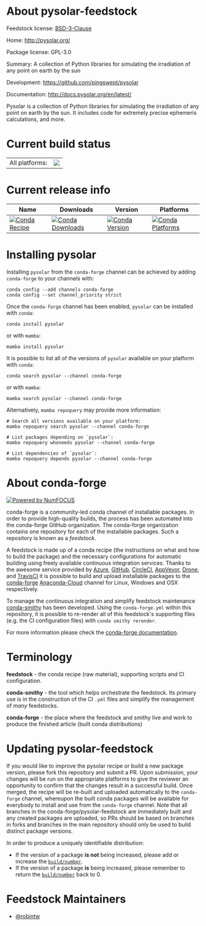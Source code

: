 About pysolar-feedstock
=======================

Feedstock license: [BSD-3-Clause](https://github.com/conda-forge/pysolar-feedstock/blob/main/LICENSE.txt)

Home: http://pysolar.org/

Package license: GPL-3.0

Summary: A collection of Python libraries for simulating the irradiation of any point on earth by the sun

Development: https://github.com/pingswept/pysolar

Documentation: http://docs.pysolar.org/en/latest/

Pysolar is a collection of Python libraries for simulating the irradiation of any point on earth by the sun.
It includes code for extremely precise ephemeris calculations, and more.


Current build status
====================


<table><tr><td>All platforms:</td>
    <td>
      <a href="https://dev.azure.com/conda-forge/feedstock-builds/_build/latest?definitionId=3247&branchName=main">
        <img src="https://dev.azure.com/conda-forge/feedstock-builds/_apis/build/status/pysolar-feedstock?branchName=main">
      </a>
    </td>
  </tr>
</table>

Current release info
====================

| Name | Downloads | Version | Platforms |
| --- | --- | --- | --- |
| [![Conda Recipe](https://img.shields.io/badge/recipe-pysolar-green.svg)](https://anaconda.org/conda-forge/pysolar) | [![Conda Downloads](https://img.shields.io/conda/dn/conda-forge/pysolar.svg)](https://anaconda.org/conda-forge/pysolar) | [![Conda Version](https://img.shields.io/conda/vn/conda-forge/pysolar.svg)](https://anaconda.org/conda-forge/pysolar) | [![Conda Platforms](https://img.shields.io/conda/pn/conda-forge/pysolar.svg)](https://anaconda.org/conda-forge/pysolar) |

Installing pysolar
==================

Installing `pysolar` from the `conda-forge` channel can be achieved by adding `conda-forge` to your channels with:

```
conda config --add channels conda-forge
conda config --set channel_priority strict
```

Once the `conda-forge` channel has been enabled, `pysolar` can be installed with `conda`:

```
conda install pysolar
```

or with `mamba`:

```
mamba install pysolar
```

It is possible to list all of the versions of `pysolar` available on your platform with `conda`:

```
conda search pysolar --channel conda-forge
```

or with `mamba`:

```
mamba search pysolar --channel conda-forge
```

Alternatively, `mamba repoquery` may provide more information:

```
# Search all versions available on your platform:
mamba repoquery search pysolar --channel conda-forge

# List packages depending on `pysolar`:
mamba repoquery whoneeds pysolar --channel conda-forge

# List dependencies of `pysolar`:
mamba repoquery depends pysolar --channel conda-forge
```


About conda-forge
=================

[![Powered by
NumFOCUS](https://img.shields.io/badge/powered%20by-NumFOCUS-orange.svg?style=flat&colorA=E1523D&colorB=007D8A)](https://numfocus.org)

conda-forge is a community-led conda channel of installable packages.
In order to provide high-quality builds, the process has been automated into the
conda-forge GitHub organization. The conda-forge organization contains one repository
for each of the installable packages. Such a repository is known as a *feedstock*.

A feedstock is made up of a conda recipe (the instructions on what and how to build
the package) and the necessary configurations for automatic building using freely
available continuous integration services. Thanks to the awesome service provided by
[Azure](https://azure.microsoft.com/en-us/services/devops/), [GitHub](https://github.com/),
[CircleCI](https://circleci.com/), [AppVeyor](https://www.appveyor.com/),
[Drone](https://cloud.drone.io/welcome), and [TravisCI](https://travis-ci.com/)
it is possible to build and upload installable packages to the
[conda-forge](https://anaconda.org/conda-forge) [Anaconda-Cloud](https://anaconda.org/)
channel for Linux, Windows and OSX respectively.

To manage the continuous integration and simplify feedstock maintenance
[conda-smithy](https://github.com/conda-forge/conda-smithy) has been developed.
Using the ``conda-forge.yml`` within this repository, it is possible to re-render all of
this feedstock's supporting files (e.g. the CI configuration files) with ``conda smithy rerender``.

For more information please check the [conda-forge documentation](https://conda-forge.org/docs/).

Terminology
===========

**feedstock** - the conda recipe (raw material), supporting scripts and CI configuration.

**conda-smithy** - the tool which helps orchestrate the feedstock.
                   Its primary use is in the construction of the CI ``.yml`` files
                   and simplify the management of *many* feedstocks.

**conda-forge** - the place where the feedstock and smithy live and work to
                  produce the finished article (built conda distributions)


Updating pysolar-feedstock
==========================

If you would like to improve the pysolar recipe or build a new
package version, please fork this repository and submit a PR. Upon submission,
your changes will be run on the appropriate platforms to give the reviewer an
opportunity to confirm that the changes result in a successful build. Once
merged, the recipe will be re-built and uploaded automatically to the
`conda-forge` channel, whereupon the built conda packages will be available for
everybody to install and use from the `conda-forge` channel.
Note that all branches in the conda-forge/pysolar-feedstock are
immediately built and any created packages are uploaded, so PRs should be based
on branches in forks and branches in the main repository should only be used to
build distinct package versions.

In order to produce a uniquely identifiable distribution:
 * If the version of a package **is not** being increased, please add or increase
   the [``build/number``](https://docs.conda.io/projects/conda-build/en/latest/resources/define-metadata.html#build-number-and-string).
 * If the version of a package **is** being increased, please remember to return
   the [``build/number``](https://docs.conda.io/projects/conda-build/en/latest/resources/define-metadata.html#build-number-and-string)
   back to 0.

Feedstock Maintainers
=====================

* [@robintw](https://github.com/robintw/)

